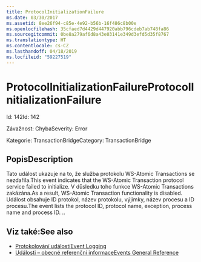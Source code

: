 ```yaml
---
title: ProtocolInitializationFailure
ms.date: 03/30/2017
ms.assetid: 8ee26f94-c85e-4e92-b56b-16f486c8b00e
ms.openlocfilehash: 35cfaed7d4429d447920abb796cdeb7ab748fa86
ms.sourcegitcommit: 0be8a279af6d8a43e03141e349d3efd5d35f8767
ms.translationtype: HT
ms.contentlocale: cs-CZ
ms.lasthandoff: 04/18/2019
ms.locfileid: "59227519"
---
```

# <a name="protocolinitializationfailure"></a><span data-ttu-id="2069b-102">ProtocolInitializationFailure</span><span class="sxs-lookup"><span data-stu-id="2069b-102">ProtocolInitializationFailure</span></span>
<span data-ttu-id="2069b-103">Id: 142</span><span class="sxs-lookup"><span data-stu-id="2069b-103">Id: 142</span></span>  
  
 <span data-ttu-id="2069b-104">Závažnost: Chyba</span><span class="sxs-lookup"><span data-stu-id="2069b-104">Severity: Error</span></span>  
  
 <span data-ttu-id="2069b-105">Kategorie: TransactionBridge</span><span class="sxs-lookup"><span data-stu-id="2069b-105">Category: TransactionBridge</span></span>  
  
## <a name="description"></a><span data-ttu-id="2069b-106">Popis</span><span class="sxs-lookup"><span data-stu-id="2069b-106">Description</span></span>  
 <span data-ttu-id="2069b-107">Tato událost ukazuje na to, že služba protokolu WS-Atomic Transactions se nezdařila.</span><span class="sxs-lookup"><span data-stu-id="2069b-107">This event indicates that the WS-Atomic Transaction protocol service failed to initialize.</span></span> <span data-ttu-id="2069b-108">V důsledku toho funkce WS-Atomic Transactions zakázána.</span><span class="sxs-lookup"><span data-stu-id="2069b-108">As a result, WS-Atomic Transaction functionality is disabled.</span></span> <span data-ttu-id="2069b-109">Událost obsahuje ID protokol, název protokolu, výjimky, název procesu a ID procesu.</span><span class="sxs-lookup"><span data-stu-id="2069b-109">The event lists the protocol ID, protocol name, exception, process name and process ID.</span></span> <span data-ttu-id="2069b-110">.</span><span class="sxs-lookup"><span data-stu-id="2069b-110">.</span></span>  
  
## <a name="see-also"></a><span data-ttu-id="2069b-111">Viz také:</span><span class="sxs-lookup"><span data-stu-id="2069b-111">See also</span></span>

- [<span data-ttu-id="2069b-112">Protokolování událostí</span><span class="sxs-lookup"><span data-stu-id="2069b-112">Event Logging</span></span>](../../../../../docs/framework/wcf/diagnostics/event-logging/index.md)
- [<span data-ttu-id="2069b-113">Události – obecné referenční informace</span><span class="sxs-lookup"><span data-stu-id="2069b-113">Events General Reference</span></span>](../../../../../docs/framework/wcf/diagnostics/event-logging/events-general-reference.md)
